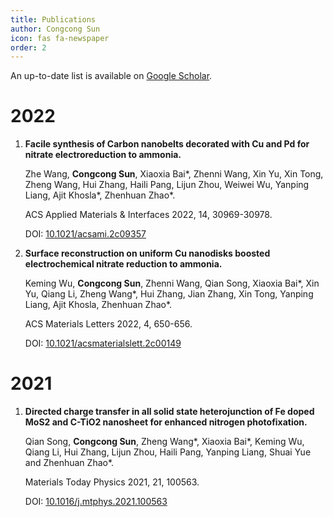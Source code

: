 ```yaml
---
title: Publications
author: Congcong Sun
icon: fas fa-newspaper
order: 2
---
```

An up-to-date list is available on [Google Scholar](https://scholar.google.com/citations?user=zmu6iu8AAAAJ).

# 2022
1. **Facile synthesis of Carbon nanobelts decorated with Cu and Pd for nitrate electroreduction to ammonia.**

    Zhe Wang, **Congcong Sun**, Xiaoxia Bai*, Zhenni Wang, Xin Yu, Xin Tong, Zheng Wang, Hui Zhang, Haili Pang, Lijun Zhou, Weiwei Wu, Yanping Liang, Ajit Khosla*, Zhenhuan Zhao*. 
    
    ACS Applied Materials & Interfaces 2022, 14, 30969-30978. 

    DOI: [10.1021/acsami.2c09357](https://doi.org/10.1021/acsami.2c09357)
    

2. **Surface reconstruction on uniform Cu nanodisks boosted electrochemical nitrate reduction to ammonia.**

    Keming Wu, **Congcong Sun**, Zhenni Wang, Qian Song, Xiaoxia Bai*, Xin Yu, Qiang Li, Zheng Wang*, Hui Zhang, Jian Zhang, Xin Tong, Yanping Liang, Ajit Khosla, Zhenhuan Zhao*.

    ACS Materials Letters 2022, 4, 650-656.

    DOI: [10.1021/acsmaterialslett.2c00149](https://doi.org/10.1021/acsmaterialslett.2c00149)

# 2021
1. **Directed charge transfer in all solid state heterojunction of Fe doped MoS2 and C-TiO2 nanosheet for enhanced nitrogen photofixation.**
   
    Qian Song, **Congcong Sun**, Zheng Wang*, Xiaoxia Bai*, Keming Wu, Qiang Li, Hui Zhang, Lijun Zhou, Haili Pang, Yanping Liang, Shuai Yue and Zhenhuan Zhao*.

    Materials Today Physics 2021, 21, 100563.

    DOI: [10.1016/j.mtphys.2021.100563](https://doi.org/10.1016/j.mtphys.2021.100563)